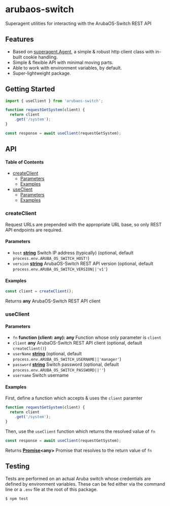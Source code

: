# arubaos-switch

Superagent utilities for interacting with the ArubaOS-Switch REST API

## Features

-   Based on [superagent.Agent](https://visionmedia.github.io/superagent/#agents-for-global-state), a simple & robust http client class with in-built cookie handling.
-   Simple & flexible API with minimal moving parts.
-   Able to work with environment variables, by default.
-   Super-lightweight package.

## Getting Started

```javascript
import { useClient } from 'arubaos-switch';

function requestGetSystem(client) {
  return client
    .get('/system');
}

const response = await useClient(requestGetSystem);
```

## API

<!-- Generated by documentation.js. Update this documentation by updating the source code. -->

#### Table of Contents

-   [createClient](#createclient)
    -   [Parameters](#parameters)
    -   [Examples](#examples)
-   [useClient](#useclient)
    -   [Parameters](#parameters-1)
    -   [Examples](#examples-1)

### createClient

Request URLs are prepended with the appropriate URL base,
so only REST API endpoints are required.

#### Parameters

-   `host` **[string](https://developer.mozilla.org/docs/Web/JavaScript/Reference/Global_Objects/String)** Switch IP address (typically) (optional, default `process.env.ARUBA_OS_SWITCH_HOST!`)
-   `version` **[string](https://developer.mozilla.org/docs/Web/JavaScript/Reference/Global_Objects/String)** ArubaOS-Switch REST API version (optional, default `process.env.ARUBA_OS_SWITCH_VERSION||'v1'`)

#### Examples

```javascript
const client = createClient();
```

Returns **any** ArubaOS-Switch REST API client

### useClient

#### Parameters

-   `fn` **function (client: any): any** Function whose only parameter is `client`
-   `client` **any** ArubaOS-Switch REST API client (optional, default `createClient()`)
-   `userName` **[string](https://developer.mozilla.org/docs/Web/JavaScript/Reference/Global_Objects/String)**  (optional, default `process.env.ARUBA_OS_SWITCH_USERNAME||'manager'`)
-   `password` **[string](https://developer.mozilla.org/docs/Web/JavaScript/Reference/Global_Objects/String)** Switch password (optional, default `process.env.ARUBA_OS_SWITCH_PASSWORD||''`)
-   `username`  Switch username

#### Examples

First, define a function which accepts & uses the `client` paramter


```javascript
function requestGetSystem(client) {
  return client
    .get('/system');
}
```

Then, use the `useClient` function which returns the resolved value of `fn`


```javascript
const response = await useClient(requestGetSystem);
```

Returns **[Promise](https://developer.mozilla.org/docs/Web/JavaScript/Reference/Global_Objects/Promise)&lt;any>** Promise that resolves to the return value of `fn`

## Testing

Tests are performed on an actual Aruba switch whose credentials are defined by environment variables.
These can be fed either via the command line or a `.env` file at the root of this package.

```bash
$ npm test
```

